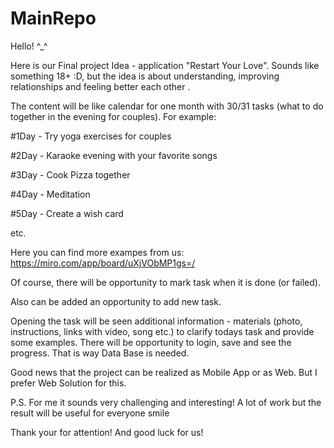 # MainRepo

Hello! ^_^

Here is our Final project Idea - application "Restart Your Love". Sounds like something 18+ :D, but the idea is about understanding, improving relationships and feeling better each other . 

The content will be like calendar for one month with 30/31 tasks (what to do together in the evening for couples). For example: 

#1Day - Try yoga exercises for couples

#2Day - Karaoke evening with your favorite songs 

#3Day - Cook Pizza together 

#4Day - Meditation

#5Day - Create a wish card 

etc.

Here you can find more exampes from us: https://miro.com/app/board/uXjVObMP1gs=/

Of course, there will be opportunity to mark task when it is done (or failed). 

Also can be added an opportunity to add new task.

Opening the task will be seen additional information - materials (photo, instructions, links with video, song etc.) to clarify  todays task and provide some examples. 
There will be opportunity to login, save and see the progress. That is way Data Base is needed. 

Good news that the project can be realized as Mobile App or as Web. But I prefer Web Solution for this.

P.S. For me it sounds very challenging and interesting! A lot of work but the result will be useful for everyone smile 

Thank your for attention! And good luck for us! 

